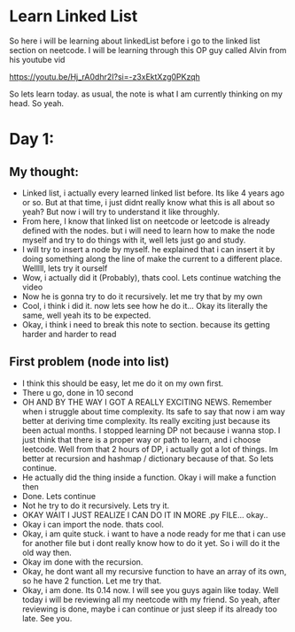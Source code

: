 # Learn Linked List

So here i will be learning about linkedList before i go to the linked list section on neetcode. I will be learning through this OP guy called Alvin from his youtube vid

https://youtu.be/Hj_rA0dhr2I?si=-z3xEktXzg0PKzqh

So lets learn today. as usual, the note is what I am currently thinking on my head. So yeah.

# Day 1:

## My thought:

- Linked list, i actually every learned linked list before. Its like 4 years ago or so. But at that time, i just didnt really know what this is all about so yeah? But now i will try to understand it like throughly.
- From here, I know that linked list on neetcode or leetcode is already defined with the nodes. but i will need to learn how to make the node myself and try to do things with it, well lets just go and study.
- I will try to insert a node by myself. he explained that i can insert it by doing something along the line of make the current to a different place. Welllll, lets try it ourself
- Wow, i actually did it (Probably), thats cool. Lets continue watching the video
- Now he is gonna try to do it recursively. let me try that by my own
- Cool, i think i did it. now lets see how he do it... Okay its literally the same, well yeah its to be expected.
- Okay, i think i need to break this note to section. because its getting harder and harder to read

## First problem (node into list)

- I think this should be easy, let me do it on my own first.
- There u go, done in 10 second
- OH AND BY THE WAY I GOT A REALLY EXCITING NEWS. Remember when i struggle about time complexity. Its safe to say that now i am way better at deriving time complexity. Its really exciting just because its been actual months. I stopped learning DP not because i wanna stop. I just think that there is a proper way or path to learn, and i choose leetcode. Well from that 2 hours of DP, i actually got a lot of things. Im better at recursion and hashmap / dictionary because of that. So lets continue.
- He actually did the thing inside a function. Okay i will make a function then
- Done. Lets continue
- Not he try to do it recursively. Lets try it.
- OKAY WAIT I JUST REALIZE I CAN DO IT IN MORE .py FILE... okay..
- Okay i can import the node. thats cool.
- Okay, i am quite stuck. i want to have a node ready for me that i can use for another file but i dont really know how to do it yet. So i will do it the old way then.
- Okay im done with the recursion.
- Okay, he dont want all my recursive function to have an array of its own, so he have 2 function. Let me try that.
- Okay, i am done. Its 0.14 now. I will see you guys again like today. Well today i will be reviewing all my neetcode with my friend. So yeah, after reviewing is done, maybe i can continue or just sleep if its already too late. See you.
